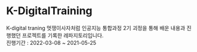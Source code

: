 # K-DigitalTraining
K-digital traning 멋쟁이사자처럼 인공지능 통합과정 2기 괴정을 통해 배운 내용과 진행했던 프로젝트를 기록한 레파지토리입니다.  
진행기간 : 2022-03-08 ~ 2021-05-25
